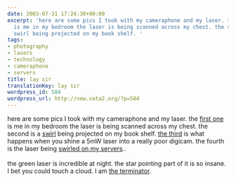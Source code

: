 ```yaml
---
date: 2003-07-31 17:24:30+00:00
excerpt: 'here are some pics I took with my cameraphone and my laser. the first one
  is me in my bedroom the laser is being scanned across my chest. the second is a
  swirl being projected on my book shelf. '
tags:
- photography
- lasers
- technology
- cameraphone
- servers
title: lay sir
translationKey: lay sir
wordpress_id: 584
wordpress_url: http://new.nata2.org/?p=584
---
```


here are some pics I took with my cameraphone and my laser. the <a href="http://www.nata2.info/?path=pictures%2Fmisc%2Fphone_camera&img=823124740.jpg">first one</a> is me in my bedroom the laser is being scanned across my chest. the second is a <a href="http://www.nata2.info/?path=pictures%2Fmisc%2Fphone_camera&img=823128708.jpg">swirl</a> being projected on my book shelf. <a href="http://www.nata2.info/?path=pictures%2Fmisc%2Fphone_camera&img=823133700.jpg">the third</a> is what happens when you shine a 5mW laser into a really poor digicam. the fourth is the laser being <a href="http://www.nata2.info/?path=pictures%2Fmisc%2Fphone_camera&img=823181316.jpg">swirled on my servers</a>.. <br/><br/>the green laser is incredible at night. the star pointing part of it is so insane. I bet you could touch a cloud. I am <a href="http://www.nata2.info/pictures/harper/me/IMG_0206.JPG">the terminator</a>.